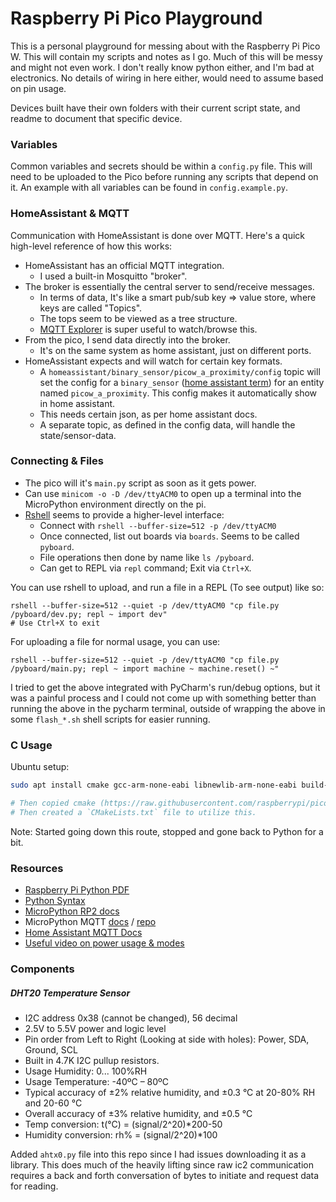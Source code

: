 # Raspberry Pi Pico Playground

This is a personal playground for messing about with the Raspberry Pi Pico W.
This will contain my scripts and notes as I go.
Much of this will be messy and might not even work. I don't really know python either, and I'm bad at electronics. No details of wiring in here either, would need to assume based on pin usage. 

Devices built have their own folders with their current script state, and readme to document that specific device.

### Variables

Common variables and secrets should be within a `config.py` file. This will need to be uploaded to the Pico before running any scripts that depend on it. An example with all variables can be found in `config.example.py`.

### HomeAssistant & MQTT

Communication with HomeAssistant is done over MQTT. Here's a quick high-level reference of how this works:

- HomeAssistant has an official MQTT integration.
  - I used a built-in Mosquitto "broker".
- The broker is essentially the central server to send/receive messages.
  - In terms of data, It's like a smart pub/sub key => value store, where keys are called "Topics".
  - The tops seem to be viewed as a tree structure. 
  - [MQTT Explorer](http://mqtt-explorer.com/) is super useful to watch/browse this.
- From the pico, I send data directly into the broker.
  - It's on the same system as home assistant, just on different ports.
- HomeAssistant expects and will watch for certain key formats.
  -  A `homeassistant/binary_sensor/picow_a_proximity/config` topic will set the config for a `binary_sensor` ([home assistant term](https://www.home-assistant.io/integrations/binary_sensor.mqtt)) for an entity named `picow_a_proximity`. This config makes it automatically show in home assistant. 
    - This needs certain json, as per home assistant docs.
  - A separate topic, as defined in the config data, will handle the state/sensor-data. 

### Connecting & Files

- The pico will it's `main.py` script as soon as it gets power.
- Can use `minicom -o -D /dev/ttyACM0` to open up a terminal into the MicroPython environment directly on the pi.
- [Rshell](https://github.com/dhylands/rshell) seems to provide a higher-level interface:
  - Connect with `rshell --buffer-size=512 -p /dev/ttyACM0`
  - Once connected, list out boards via `boards`. Seems to be called `pyboard`.
  - File operations then done by name like `ls /pyboard`.
  - Can get to REPL via `repl` command; Exit via `Ctrl+X`.

You can use rshell to upload, and run a file in a REPL (To see output) like so:

```shell
rshell --buffer-size=512 --quiet -p /dev/ttyACM0 "cp file.py /pyboard/dev.py; repl ~ import dev"
# Use Ctrl+X to exit
```

For uploading a file for normal usage, you can use:

```shell
rshell --buffer-size=512 --quiet -p /dev/ttyACM0 "cp file.py /pyboard/main.py; repl ~ import machine ~ machine.reset() ~"
```

I tried to get the above integrated with PyCharm's run/debug options, but it was a painful process and I could not come up with something better than running the above in the pycharm terminal, outside of wrapping the above in some `flash_*.sh` shell scripts for easier running.

### C Usage

Ubuntu setup:

```bash
sudo apt install cmake gcc-arm-none-eabi libnewlib-arm-none-eabi build-essential libstdc++-arm-none-eabi-newlib

# Then copied cmake (https://raw.githubusercontent.com/raspberrypi/pico-sdk/master/external/pico_sdk_import.cmake) file to project.
# Then created a `CMakeLists.txt` file to utilize this.
```

Note: Started going down this route, stopped and gone back to Python for a bit.

### Resources

- [Raspberry Pi Python PDF](https://datasheets.raspberrypi.com/pico/raspberry-pi-pico-python-sdk.pdf)
- [Python Syntax](https://learnxinyminutes.com/docs/python/)
- [MicroPython RP2 docs](https://docs.micropython.org/en/latest/rp2/quickref.html)
- MicroPython MQTT [docs](https://mpython.readthedocs.io/en/master/library/mPython/umqtt.simple.html) / [repo](https://github.com/micropython/micropython-lib/tree/master/micropython/umqtt.simple)
- [Home Assistant MQTT Docs](https://www.home-assistant.io/integrations/mqtt/#mqtt-discovery)
- [Useful video on power usage & modes](https://youtu.be/GqmnV_T4yAU?t=327)

### Components

##### DHT20 Temperature Sensor

- I2C address 0x38 (cannot be changed), 56 decimal
- 2.5V to 5.5V power and logic level
- Pin order from Left to Right (Looking at side with holes): Power, SDA, Ground, SCL
- Built in 4.7K I2C pullup resistors.
- Usage Humidity: 0... 100%RH
- Usage Temperature: -40ºC – 80ºC
- Typical accuracy of ±2% relative humidity, and ±0.3 °C at 20-80% RH and 20-60 °C
- Overall accuracy of ±3% relative humidity, and ±0.5 °C
- Temp conversion: t(°C) = (signal/2^20)*200-50
- Humidity conversion: rh% = (signal/2^20)*100


Added `ahtx0.py` file into this repo since I had issues downloading it as a library.
This does much of the heavily lifting since raw ic2 communication requires a back and forth conversation of bytes to initiate and request data for reading.